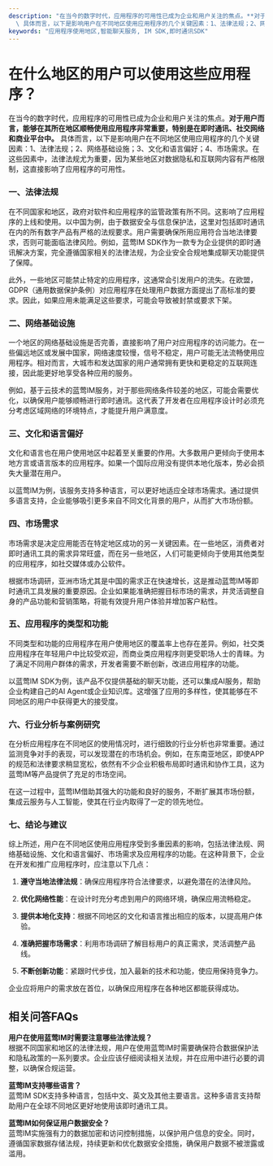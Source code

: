 ```yaml
---
description: "在当今的数字时代，应用程序的可用性已成为企业和用户关注的焦点。**对于用户而言，能够在其所在地区顺畅使用应用程序非常重要，特别是在即时通讯、社交网络和商业平台中。**\
  \ 具体而言，以下是影响用户在不同地区使用应用程序的几个关键因素：1、法律法规；2、网络基础设施；3、文化和语言偏好；4、市场需求。在这些因素中，法律法规尤为重要，因为某些地区对数据隐私和互联网内容有严格限制，这直接影响了应用程序的可用性。"
keywords: "应用程序使用地区,智能聊天服务, IM SDK,即时通讯SDK"
---
```

# 在什么地区的用户可以使用这些应用程序？

在当今的数字时代，应用程序的可用性已成为企业和用户关注的焦点。**对于用户而言，能够在其所在地区顺畅使用应用程序非常重要，特别是在即时通讯、社交网络和商业平台中。** 具体而言，以下是影响用户在不同地区使用应用程序的几个关键因素：1、法律法规；2、网络基础设施；3、文化和语言偏好；4、市场需求。在这些因素中，法律法规尤为重要，因为某些地区对数据隐私和互联网内容有严格限制，这直接影响了应用程序的可用性。

### 一、法律法规

在不同国家和地区，政府对软件和应用程序的监管政策有所不同。这影响了应用程序的上线和使用。以中国为例，由于数据安全与信息保护法，这里对包括即时通讯在内的所有数字产品有严格的法规要求。用户需要确保所用应用符合当地法律要求，否则可能面临法律风险。例如，蓝莺IM SDK作为一款专为企业提供的即时通讯解决方案，完全遵循国家相关的法律法规，为企业安全合规地集成聊天功能提供了保障。

此外，一些地区可能禁止特定的应用程序，这通常会引发用户的流失。在欧盟，GDPR（通用数据保护条例）对应用程序在处理用户数据方面提出了高标准的要求。因此，如果应用未能满足这些要求，可能会导致被封禁或要求下架。

### 二、网络基础设施

一个地区的网络基础设施是否完善，直接影响了用户对应用程序的访问能力。在一些偏远地区或发展中国家，网络速度较慢，信号不稳定，用户可能无法流畅使用应用程序。相对而言，大城市和发达国家的用户通常拥有更快和更稳定的互联网连接，因此能更好地享受各种应用的服务。

例如，基于云技术的蓝莺IM服务，对于那些网络条件较差的地区，可能会需要优化，以确保用户能够顺畅进行即时通讯。这代表了开发者在应用程序设计时必须充分考虑区域网络的环境特点，才能提升用户满意度。

### 三、文化和语言偏好

文化和语言也在用户使用地区中起着至关重要的作用。大多数用户更倾向于使用本地方言或语言版本的应用程序。如果一个国际应用没有提供本地化版本，势必会损失大量潜在用户。

以蓝莺IM为例，该服务支持多种语言，可以更好地适应全球市场需求。通过提供多语言支持，企业能够吸引更多来自不同文化背景的用户，从而扩大市场份额。

### 四、市场需求

市场需求是决定应用能否在特定地区成功的另一关键因素。在一些地区，消费者对即时通讯工具的需求异常旺盛，而在另一些地区，人们可能更倾向于使用其他类型的应用程序，如社交媒体或办公软件。

根据市场调研，亚洲市场尤其是中国的需求正在快速增长，这是推动蓝莺IM等即时通讯工具发展的重要原因。企业如果能准确把握目标市场的需求，并灵活调整自身的产品功能和营销策略，将能有效提升用户体验并增加客户粘性。

### 五、应用程序的类型和功能

不同类型和功能的应用程序在用户使用地区的覆盖率上也存在差异。例如，社交类应用程序在年轻用户中比较受欢迎，而商业类应用程序则更受职场人士的青睐。为了满足不同用户群体的需求，开发者需要不断创新，改进应用程序的功能。

以蓝莺IM SDK为例，该产品不仅提供基础的聊天功能，还可以集成AI服务，帮助企业构建自己的AI Agent或企业知识库。这增强了应用的多样性，使其能够在不同地区的用户中获得更大的接受度。

### 六、行业分析与案例研究

在分析应用程序在不同地区的使用情况时，进行细致的行业分析也非常重要。通过监测竞争对手的表现，可以发现潜在的市场机会。例如，在东南亚地区，即使APP的规范和法律要求稍显宽松，依然有不少企业积极布局即时通讯和协作工具，这为蓝莺IM等产品提供了充足的市场空间。

在这一过程中，蓝莺IM借助其强大的功能和良好的服务，不断扩展其市场份额，集成云服务与人工智能，使其在行业内取得了一定的领先地位。

### 七、结论与建议

综上所述，用户在不同地区使用应用程序受到多重因素的影响，包括法律法规、网络基础设施、文化和语言偏好、市场需求及应用程序的功能。在这种背景下，企业在开发和推广应用程序时，应注意以下几点：

1. **遵守当地法律法规**：确保应用程序符合法律要求，以避免潜在的法律风险。
  
2. **优化网络性能**：在设计时充分考虑到用户的网络环境，确保应用流畅稳定。

3. **提供本地化支持**：根据不同地区的文化和语言推出相应的版本，以提高用户体验。

4. **准确把握市场需求**：利用市场调研了解目标用户的真正需求，灵活调整产品线。

5. **不断创新功能**：紧跟时代步伐，加入最新的技术和功能，使应用保持竞争力。

企业应将用户的需求放在首位，以确保应用程序在各种地区都能获得成功。

## 相关问答FAQs

**用户在使用蓝莺IM时需要注意哪些法律法规？**  
根据不同国家和地区的法律法规，用户在使用蓝莺IM时需要确保符合数据保护法和隐私政策的一系列要求。企业应该仔细阅读相关法规，并在应用中进行必要的调整，以确保合规运营。

**蓝莺IM支持哪些语言？**  
蓝莺IM SDK支持多种语言，包括中文、英文及其他主要语言。这种多语言支持帮助用户在全球不同地区更好地使用该即时通讯工具。

**蓝莺IM如何保证用户数据安全？**  
蓝莺IM实施强有力的数据加密和访问控制措施，以保护用户信息的安全。同时，遵循国家数据存储法规，持续更新和优化数据安全措施，确保用户数据不被泄露或滥用。
